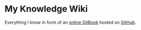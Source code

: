 # My Knowledge Wiki

Everything I know in form of an [online GitBook](https://horia-delicoti.gitbook.io/my-space/) hosted on [GitHub](https://github.com/horia-delicoti/knowledge).
